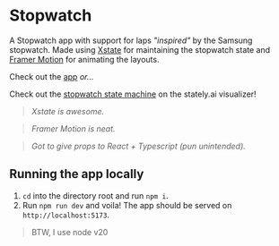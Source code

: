 # Stopwatch

A Stopwatch app with support for laps _"inspired"_ by the Samsung stopwatch.
Made using [Xstate](https://stately.ai/) for maintaining the stopwatch state and [Framer Motion](https://www.framer.com/motion/) for animating the layouts.

Check out the [app](https://stopwatch-abizek.pages.dev/) _or..._ 

Check out the [stopwatch state machine](https://stately.ai/registry/editor/350b30e8-7251-4b58-bd6c-670bfee8af31?mode=design&machineId=b50146c3-1632-41cc-bd44-baa31457f6cf) on the stately.ai visualizer!

> _Xstate is awesome._

> _Framer Motion is neat._

> _Got to give props to React + Typescript (pun unintended)._

## Running the app locally

1. `cd` into the directory root and run `npm i`.
2. Run `npm run dev` and voila! The app should be served on `http://localhost:5173`.

> BTW, I use node v20
